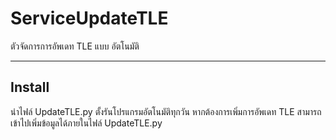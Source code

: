 # ServiceUpdateTLE

ตัวจัดการการอัพเดท TLE แบบ อัตโนมัติ
______________________________________________

## Install

นำไฟล์ UpdateTLE.py ตั้งรันโปรแกรมอัตโนมัติทุกวัน
หากต้องการเพิ่มการอัพเดท TLE สามารถเข้าไปเพิ่มข้อมูลได้ภายในไฟล์  UpdateTLE.py 

  